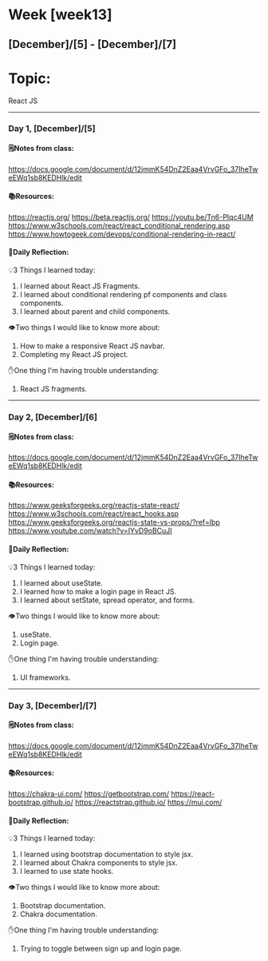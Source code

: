 # Week [week13]
## [December]/[5] - [December]/[7]

# Topic:
React JS
___

### Day 1, [December]/[5]

#### 🗒️Notes from class:
https://docs.google.com/document/d/12jmmK54DnZ2Eaa4VrvGFo_37IheTweEWq1sb8KEDHlk/edit

#### 📚Resources:
https://reactjs.org/
https://beta.reactjs.org/
https://youtu.be/Tn6-PIqc4UM
https://www.w3schools.com/react/react_conditional_rendering.asp
https://www.howtogeek.com/devops/conditional-rendering-in-react/

#### 💭Daily Reflection:

💡3 Things I learned today:
1. I learned about React JS Fragments.
2. I learned about conditional rendering pf components and class components.
3. I learned about parent and child components.

👁️Two things I would like to know more about:
1. How to make a responsive React JS navbar.
2. Completing my React JS project.

✋One thing I'm having trouble understanding:
1. React JS fragments.


___

### Day 2, [December]/[6]

#### 🗒️Notes from class:
https://docs.google.com/document/d/12jmmK54DnZ2Eaa4VrvGFo_37IheTweEWq1sb8KEDHlk/edit

#### 📚Resources:
https://www.geeksforgeeks.org/reactjs-state-react/
https://www.w3schools.com/react/react_hooks.asp
https://www.geeksforgeeks.org/reactjs-state-vs-props/?ref=lbp
https://www.youtube.com/watch?v=IYvD9oBCuJI

#### 💭Daily Reflection:

💡3 Things I learned today:
1. I learned about useState.
2. I learned how to make a login page in React JS.
3. I learned about setState, spread operator, and forms.

👁️Two things I would like to know more about:
1. useState.
2. Login page.

✋One thing I'm having trouble understanding:
1. UI frameworks.

___

### Day 3, [December]/[7]

#### 🗒️Notes from class:
https://docs.google.com/document/d/12jmmK54DnZ2Eaa4VrvGFo_37IheTweEWq1sb8KEDHlk/edit


#### 📚Resources:
https://chakra-ui.com/
https://getbootstrap.com/
https://react-bootstrap.github.io/
https://reactstrap.github.io/
https://mui.com/
#### 💭Daily Reflection:

💡3 Things I learned today:
1. I learned using bootstrap documentation to style jsx.
2. I learned about Chakra components to style jsx.
3. I learned to use state hooks.

👁️Two things I would like to know more about:
1. Bootstrap documentation.
2. Chakra documentation. 

✋One thing I'm having trouble understanding:
1. Trying to toggle between sign up and login page.
 

